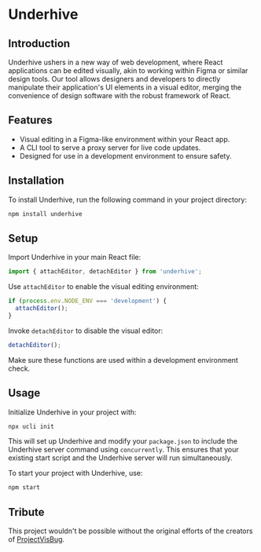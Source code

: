 # Underhive

## Introduction

Underhive ushers in a new way of web development, where React applications can be edited visually, akin to working within Figma or similar design tools. Our tool allows designers and developers to directly manipulate their application's UI elements in a visual editor, merging the convenience of design software with the robust framework of React.

## Features

- Visual editing in a Figma-like environment within your React app.
- A CLI tool to serve a proxy server for live code updates.
- Designed for use in a development environment to ensure safety.

## Installation

To install Underhive, run the following command in your project directory:

```bash
npm install underhive
```

## Setup

Import Underhive in your main React file:

```javascript
import { attachEditor, detachEditor } from 'underhive';
```

Use `attachEditor` to enable the visual editing environment:

```javascript
if (process.env.NODE_ENV === 'development') {
  attachEditor();
}
```

Invoke `detachEditor` to disable the visual editor:

```javascript
detachEditor();
```

Make sure these functions are used within a development environment check.

## Usage

Initialize Underhive in your project with:

```bash
npx ucli init
```

This will set up Underhive and modify your `package.json` to include the Underhive server command using `concurrently`. This ensures that your existing start script and the Underhive server will run simultaneously.

To start your project with Underhive, use:

```bash
npm start
```

## Tribute
This project wouldn't be possible without the original efforts of the creators of [ProjectVisBug](https://github.com/GoogleChromeLabs/ProjectVisBug).
 